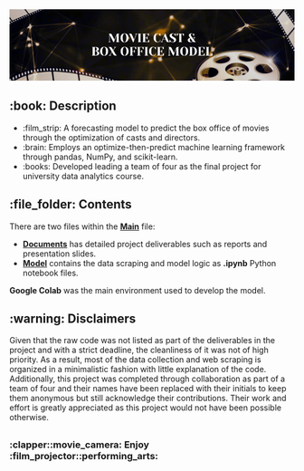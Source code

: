 <!DOCTYPE html>
<html>
<head>
  <meta charset="UTF-8">
</head>
<body>
  <img src="https://github.com/AK-147/Movie-Model/blob/main/Movie%20Model%20Banner.png?raw=true" alt="Banner"/>
  
  <h2>:book: Description</h2>
  <ul>
    <li>:film_strip: A forecasting model to predict the box office of movies through the optimization of casts and directors.</li>
    <li>:brain: Employs an optimize-then-predict machine learning framework through pandas, NumPy, and scikit-learn.</li>
    <li>:books: Developed leading a team of four as the final project for university data analytics course.</li>
  </ul>

  <h2>:file_folder: Contents</h2>
  <p>There are two files within the <strong><a href="https://github.com/AK-147/Movie-Model/tree/main/Main">Main</a></strong> file:</p>
  <ul>
    <li><strong><a href="https://github.com/AK-147/Movie-Model/tree/main/Main/Documents">Documents</a></strong> has detailed project deliverables such as reports and presentation slides.</li>
    <li><strong><a href="https://github.com/AK-147/Movie-Model/tree/main/Main/Model">Model</a></strong> contains the data scraping and model logic as <strong>.ipynb</strong> Python notebook files.</li>
  </ul>
  <p><strong>Google Colab</strong> was the main environment used to develop the model.</p>
  
  <h2>:warning: Disclaimers</h2>
  <p>
    Given that the raw code was not listed as part of the deliverables in the project and with a strict deadline, the cleanliness of
    it was not of high priority. As a result, most of the data collection and web scraping is organized in a minimalistic fashion with
    little explanation of the code. Additionally, this project was completed through collaboration as part of a team of four and their
    names have been replaced with their initials to keep them anonymous but still acknowledge their contributions. Their work and effort
    is greatly appreciated as this project would not have been possible otherwise. 
  </p>
  <h2></h2>
  <h3>:clapper::movie_camera: Enjoy :film_projector::performing_arts:</h3>
</body>
</html>
